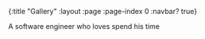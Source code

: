 {:title "Gallery"
 :layout :page
 :page-index 0
 :navbar? true}

A software engineer who loves spend his time 
